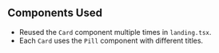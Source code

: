 ## Components Used

- Reused the `Card` component multiple times in `landing.tsx`.
- Each `Card` uses the `Pill` component with different titles.

